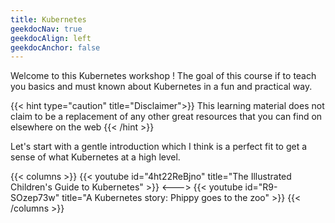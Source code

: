 ```yaml
---
title: Kubernetes
geekdocNav: true
geekdocAlign: left
geekdocAnchor: false
---
```


Welcome to this Kubernetes workshop ! The goal of this course if to teach you basics and must known about Kubernetes in a fun and practical way.

{{< hint type="caution" title="Disclaimer">}}
This learning material does not claim to be a replacement of any other great resources that you can find on elsewhere on the web
{{< /hint >}}

Let's start with a gentle introduction which I think is a perfect fit to get a sense of what Kubernetes at a high level.

{{< columns >}}
{{< youtube id="4ht22ReBjno" title="The Illustrated Children's Guide to Kubernetes" >}}
<--->
{{< youtube id="R9-SOzep73w" title="A Kubernetes story: Phippy goes to the zoo" >}}
{{< /columns >}}
